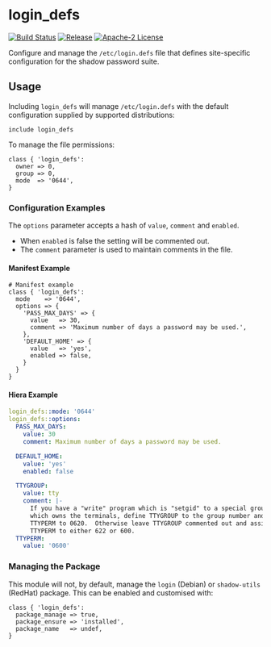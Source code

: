 # login_defs

[![Build Status](https://github.com/gibbs/puppet-login_defs/workflows/CI/badge.svg)](https://github.com/gibbs/puppet-login_defs/actions?query=workflow%3ACI)
[![Release](https://github.com/gibbs/puppet-login_defs/workflows/Release/badge.svg)](https://github.com/gibbs/puppet-login_defs/actions?query=workflow%3ARelease)
[![Apache-2 License](https://img.shields.io/github/license/gibbs/puppet-login_defs.svg)](LICENSE)

Configure and manage the `/etc/login.defs` file that defines site-specific
configuration for the shadow password suite.

## Usage

Including `login_defs` will manage `/etc/login.defs` with the default
configuration supplied by supported distributions:

```puppet
include login_defs
```

To manage the file permissions:

```puppet
class { 'login_defs':
  owner => 0,
  group => 0,
  mode  => '0644',
}
```

### Configuration Examples

The `options` parameter accepts a hash of `value`, `comment` and `enabled`.

- When `enabled` is false the setting will be commented out.
- The `comment` parameter is used to maintain comments in the file.

#### Manifest Example

```puppet
# Manifest example
class { 'login_defs':
  mode    => '0644',
  options => {
    'PASS_MAX_DAYS' => {
      value   => 30,
      comment => 'Maximum number of days a password may be used.',
    },
    'DEFAULT_HOME' => {
      value   => 'yes',
      enabled => false,
    }
  }
}
```

#### Hiera Example

```yaml
login_defs::mode: '0644'
login_defs::options:
  PASS_MAX_DAYS:
    value: 30
    comment: Maximum number of days a password may be used.

  DEFAULT_HOME:
    value: 'yes'
    enabled: false

  TTYGROUP:
    value: tty
    comment: |-
      If you have a "write" program which is "setgid" to a special group
      which owns the terminals, define TTYGROUP to the group number and
      TTYPERM to 0620.  Otherwise leave TTYGROUP commented out and assign
      TTYPERM to either 622 or 600.
  TTYPERM:
    value: '0600'
```

### Managing the Package

This module will not, by default, manage the `login` (Debian) or
`shadow-utils` (RedHat) package. This can be enabled and customised with:

```puppet
class { 'login_defs':
  package_manage => true,
  package_ensure => 'installed',
  package_name   => undef,
}
```
